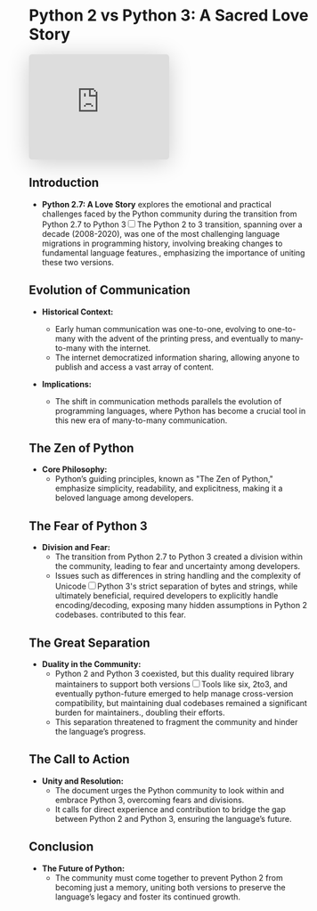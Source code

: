 # Python 2 vs Python 3: A Sacred Love Story

<iframe class="speakerdeck-iframe" style="border: 0px; background: padding-box rgba(0, 0, 0, 0.1); margin: 0px; padding: 0px; border-radius: 6px; box-shadow: rgba(0, 0, 0, 0.2) 0px 5px 40px; width: 50%; height: auto; aspect-ratio: 560 / 420;" frameborder="0" src="https://speakerdeck.com/player/c5b0ff40c2a801314e2706393c0335dc" title="Python 2.7 and Python 3: A Sacred Love Story" allowfullscreen="true" data-ratio="1.3333333333333333"></iframe>


## Introduction

- **Python 2.7: A Love Story** explores the emotional and practical challenges faced by the Python community during the transition from Python 2.7 to Python 3<label for="sn-python3-transition" class="margin-toggle sidenote-number"></label><input type="checkbox" id="sn-python3-transition" class="margin-toggle"/><span class="sidenote">The Python 2 to 3 transition, spanning over a decade (2008-2020), was one of the most challenging language migrations in programming history, involving breaking changes to fundamental language features.</span>, emphasizing the importance of uniting these two versions.

## Evolution of Communication

- **Historical Context:**
  - Early human communication was one-to-one, evolving to one-to-many with the advent of the printing press, and eventually to many-to-many with the internet.
  - The internet democratized information sharing, allowing anyone to publish and access a vast array of content.

- **Implications:**
  - The shift in communication methods parallels the evolution of programming languages, where Python has become a crucial tool in this new era of many-to-many communication.

## The Zen of Python

- **Core Philosophy:**
  - Python’s guiding principles, known as "The Zen of Python," emphasize simplicity, readability, and explicitness, making it a beloved language among developers.

## The Fear of Python 3

- **Division and Fear:**
  - The transition from Python 2.7 to Python 3 created a division within the community, leading to fear and uncertainty among developers.
  - Issues such as differences in string handling and the complexity of Unicode<label for="sn-unicode-complexity" class="margin-toggle sidenote-number"></label><input type="checkbox" id="sn-unicode-complexity" class="margin-toggle"/><span class="sidenote">Python 3's strict separation of bytes and strings, while ultimately beneficial, required developers to explicitly handle encoding/decoding, exposing many hidden assumptions in Python 2 codebases.</span> contributed to this fear.

## The Great Separation

- **Duality in the Community:**
  - Python 2 and Python 3 coexisted, but this duality required library maintainers to support both versions<label for="sn-dual-support" class="margin-toggle sidenote-number"></label><input type="checkbox" id="sn-dual-support" class="margin-toggle"/><span class="sidenote">Tools like six, 2to3, and eventually python-future emerged to help manage cross-version compatibility, but maintaining dual codebases remained a significant burden for maintainers.</span>, doubling their efforts.
  - This separation threatened to fragment the community and hinder the language’s progress.

## The Call to Action

- **Unity and Resolution:**
  - The document urges the Python community to look within and embrace Python 3, overcoming fears and divisions.
  - It calls for direct experience and contribution to bridge the gap between Python 2 and Python 3, ensuring the language’s future.

## Conclusion

- **The Future of Python:**
  - The community must come together to prevent Python 2 from becoming just a memory, uniting both versions to preserve the language’s legacy and foster its continued growth.
